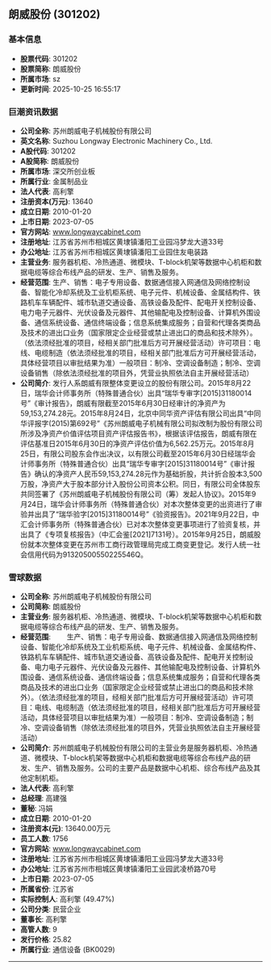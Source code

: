 ## 朗威股份 (301202)

### 基本信息

- **股票代码**: 301202
- **股票简称**: 朗威股份
- **所属市场**: sz
- **更新时间**: 2025-10-25 16:55:17

### 巨潮资讯数据

- **公司全称**: 苏州朗威电子机械股份有限公司
- **英文名称**: Suzhou Longway Electronic Machinery Co., Ltd.
- **A股代码**: 301202
- **A股简称**: 朗威股份
- **所属市场**: 深交所创业板
- **所属行业**: 金属制品业
- **法人代表**: 高利擎
- **注册资本(万元)**: 13640
- **成立日期**: 2010-01-20
- **上市日期**: 2023-07-05
- **官方网站**: www.longwaycabinet.com
- **注册地址**: 江苏省苏州市相城区黄埭镇潘阳工业园冯梦龙大道33号
- **办公地址**: 江苏省苏州市相城区黄埭镇潘阳工业园住友电装路
- **主营业务**: 服务器机柜、冷热通道、微模块、T-block机架等数据中心机柜和数据电缆等综合布线产品的研发、生产、销售及服务。
- **经营范围**: 生产、销售：电子专用设备、数据通信接入网通信及网络控制设备、智能化冷却系统及工业机柜系统、电子元件、机械设备、金属结构件、铁路机车车辆配件、城市轨道交通设备、高铁设备及配件、配电开关控制设备、电力电子元器件、光伏设备及元器件、其他输配电及控制设备、计算机外围设备、通信系统设备、通信终端设备；信息系统集成服务；自营和代理各类商品及技术的进出口业务（国家限定企业经营或禁止进出口的商品和技术除外）。（依法须经批准的项目，经相关部门批准后方可开展经营活动）许可项目：电线、电缆制造（依法须经批准的项目，经相关部门批准后方可开展经营活动，具体经营项目以审批结果为准）一般项目：制冷、空调设备制造；制冷、空调设备销售（除依法须经批准的项目外，凭营业执照依法自主开展经营活动）
- **公司简介**: 发行人系朗威有限整体变更设立的股份有限公司。2015年8月22日，瑞华会计师事务所（特殊普通合伙）出具“瑞华专审字[2015]31180014号”《审计报告》，朗威有限截至2015年6月30日经审计的净资产为59,153,274.28元。2015年8月24日，北京中同华资产评估有限公司出具“中同华评报字(2015)第692号”《苏州朗威电子机械有限公司拟改制为股份有限公司所涉及净资产价值评估项目资产评估报告书》，根据该评估报告，朗威有限在评估基准日2015年6月30日的净资产评估价值为6,562.25万元。2015年8月25日，有限公司股东会作出决议，以有限公司截至2015年6月30日经瑞华会计师事务所（特殊普通合伙）出具“瑞华专审字[2015]31180014号”《审计报告》确认的净资产人民币59,153,274.28元作为基础折股，共计折合股本3,500万股，净资产大于股本部分计入股份公司资本公积。同日，有限公司全体股东共同签署了《苏州朗威电子机械股份有限公司（筹）发起人协议》。2015年9月24日，瑞华会计师事务所（特殊普通合伙）对本次整体变更的出资进行了审验并出具了“瑞华验字[2015]31180014号”《验资报告》。2021年9月22日，中汇会计师事务所（特殊普通合伙）已对本次整体变更事项进行了验资复核，并出具了《专项复核报告》（中汇会鉴[2021]7131号）。2015年9月25日，朗威股份就本次整体变更在苏州市工商行政管理局完成工商变更登记。发行人统一社会信用代码为91320500550225546Q。

### 雪球数据

- **公司全称**: 苏州朗威电子机械股份有限公司
- **公司简称**: 朗威股份
- **主营业务**: 服务器机柜、冷热通道、微模块、T-block机架等数据中心机柜和数据电缆等综合布线产品的研发、生产、销售及服务。
- **经营范围**: 　　生产、销售：电子专用设备、数据通信接入网通信及网络控制设备、智能化冷却系统及工业机柜系统、电子元件、机械设备、金属结构件、铁路机车车辆配件、城市轨道交通设备、高铁设备及配件、配电开关控制设备、电力电子元器件、光伏设备及元器件、其他输配电及控制设备、计算机外围设备、通信系统设备、通信终端设备；信息系统集成服务；自营和代理各类商品及技术的进出口业务（国家限定企业经营或禁止进出口的商品和技术除外）。（依法须经批准的项目，经相关部门批准后方可开展经营活动）许可项目：电线、电缆制造（依法须经批准的项目，经相关部门批准后方可开展经营活动，具体经营项目以审批结果为准）一般项目：制冷、空调设备制造；制冷、空调设备销售（除依法须经批准的项目外，凭营业执照依法自主开展经营活动）
- **公司简介**: 苏州朗威电子机械股份有限公司的主营业务是服务器机柜、冷热通道、微模块、T-block机架等数据中心机柜和数据电缆等综合布线产品的研发、生产、销售及服务。公司的主要产品是数据中心机柜、综合布线产品及其他定制机柜。
- **法人代表**: 高利擎
- **总经理**: 高建强
- **董秘**: 冯娟
- **成立日期**: 2010-01-20
- **注册资本(元)**: 13640.00万元
- **员工人数**: 1756
- **官方网站**: www.longwaycabinet.com
- **注册地址**: 江苏省苏州市相城区黄埭镇潘阳工业园冯梦龙大道33号
- **办公地址**: 江苏省苏州市相城区黄埭镇潘阳工业园武凌桥路70号
- **上市日期**: 2023-07-05
- **所属省份**: 江苏省
- **实际控制人**: 高利擎 (49.47%)
- **公司分类**: 民营企业
- **董事长**: 高利擎
- **高管人数**: 9
- **发行价格**: 25.82
- **所属行业**: 通信设备 (BK0029)

---